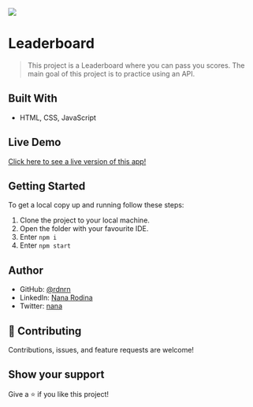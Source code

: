 ![](https://img.shields.io/badge/Microverse-blueviolet)

# Leaderboard

> This project is a Leaderboard where you can pass you scores. The main goal of this project is to practice using an API.




## Built With

- HTML, CSS, JavaScript

## Live Demo

[Click here to see a live version of this app!]()

## Getting Started

To get a local copy up and running follow these steps:

1. Clone the project to your local machine.
2. Open the folder with your favourite IDE.
3. Enter `npm i`
4. Enter `npm start`

## Author

- GitHub: [@rdnrn](https://github.com/rdnrn)
- LinkedIn: [Nana Rodina](https://www.linkedin.com/in/arina-rodina-144612219/?locale=en_US)
- Twitter: [nana](https://twitter.com/rdnrn_nana)

## 🤝 Contributing

Contributions, issues, and feature requests are welcome!

## Show your support

Give a ⭐️ if you like this project!
